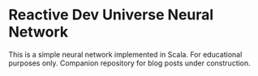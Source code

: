 # Reactive Dev Universe Neural Network

This is a simple neural network implemented in Scala. For educational purposes only. Companion repository for blog posts under construction.
